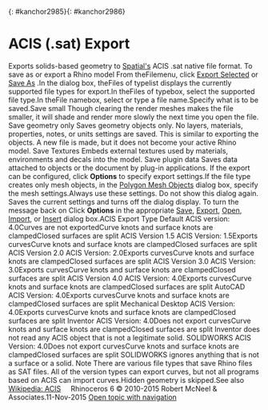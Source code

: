 ---
---

{: #kanchor2985}{: #kanchor2986}
# ACIS (.sat) Export
Exports solids-based geometry to [Spatial's](http://www.spatial.com/) ACIS .sat native file format.
To save as or export a Rhino model
From theFilemenu, click [Export Selected](export.html) or [Save As](save.html#saveas) .In the dialog box, theFiles of typelist displays the currently supported file types for export.In theFiles of typebox, select the supported file type.In theFile namebox, select or type a file name.Specify what is to be saved.Save small
Though clearing the render meshes makes the file smaller, it will shade and render more slowly the next time you open the file.
Save geometry only
Saves geometry objects only. No layers, materials, properties, notes, or units settings are saved.
This is similar to exporting the objects. A new file is made, but it does not become your active Rhino model.
Save Textures
Embeds external textures used by materials, environments and decals into the model.
Save plugin data
Saves data attached to objects or the document by plug-in applications.
If the export can be configured, click **Options** to specify export settings.If the file type creates only mesh objects, in the [Polygon Mesh Objects](polygon-mesh-simple-options.html) dialog box, specify the mesh settings.Always use these settings. Do not show this dialog again.
Saves the current settings and turns off the dialog display.
To turn the message back on
Click **Options** in the appropriate [Save](save.html), [Export](export.html), [Open](open.html), [Import](import.html), or [Insert](insert.html) dialog box.ACIS Export Type
Default
ACIS version: 4.0Curves are not exportedCurve knots and surface knots are clampedClosed surfaces are split
ACIS Version 1.5
ACIS Version: 1.5Exports curvesCurve knots and surface knots are clampedClosed surfaces are split
ACIS Version 2.0
ACIS Version: 2.0Exports curvesCurve knots and surface knots are clampedClosed surfaces are split
ACIS Version 3.0
ACIS Version: 3.0Exports curvesCurve knots and surface knots are clampedClosed surfaces are split
ACIS Version 4.0
ACIS Version: 4.0Exports curvesCurve knots and surface knots are clampedClosed surfaces are split
AutoCAD
ACIS Version: 4.0Exports curvesCurve knots and surface knots are clampedClosed surfaces are split
Mechanical Desktop
ACIS Version: 4.0Exports curvesCurve knots and surface knots are clampedClosed surfaces are split
Inventor
ACIS Version: 4.0Does not export curvesCurve knots and surface knots are clampedClosed surfaces are split
Inventor does not read any ACIS object that is not a legitimate solid.
SOLIDWORKS
ACIS Version: 4.0Does not export curvesCurve knots and surface knots are clampedClosed surfaces are split
SOLIDWORKS ignores anything that is not a surface or a solid.
Note
There are various file types that save Rhino files as SAT files. All of the version types can export curves, but not all programs based on ACIS can import curves.Hidden geometry is skipped.See also
 [Wikipedia: ACIS](http://en.wikipedia.org/wiki/ACIS) 
&#160;
&#160;
Rhinoceros 6 © 2010-2015 Robert McNeel &amp; Associates.11-Nov-2015
 [Open topic with navigation](acis-sat-export.html) 

